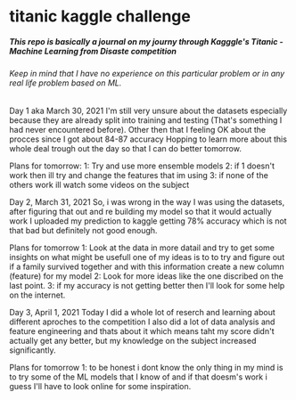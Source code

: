 # titanic kaggle challenge

<h5>This repo is basically a journal on my journy through  Kagggle's Titanic - Machine Learning from Disaste competition </h5>

<h6>Keep in mind that I have no experience on this particular problem or in any real life problem based on ML. </h6>

Day 1 aka March 30, 2021 
I'm still very unsure about the datasets especially because they are already split into training and testing  (That's something I had never encountered before).
Other then that I feeling OK about the procces since I got about 84-87 accuracy
Hopping to learn more about this whole deal trough out the day so that I can do better tomorrow.

Plans for tomorrow:
  1: Try and use more ensemble models
  2: if 1 doesn't work then ill try and change the features that im using
  3: if none of the others work ill watch some videos on the subject


Day 2, March 31, 2021
So, i was wrong in the way I was using the datasets, after figuring that out and re building my model so that it would actually work 
I uploaded my prediction to kaggle getting 78% accuracy which is not that bad but definitely not good enough.

Plans for tomorrow 
1: Look at the data in more datail and try to get some insights on what might be usefull one of my ideas is to to try and figure out if a family survived together 
and with this information create a new column (feature) for my model
2: Look for more ideas like the one discribed on the last point.
3: if my accuracy is not getting better then I'll look for some help on the internet.

Day 3, April 1, 2021
Today I did a whole lot of reserch and learning about different aproches to the competition I also did a lot of data analysis and feature engineering and thats about it which means taht my score didn't actually get any better, but my knowledge on the subject increased significantly.

Plans for tomorrow 
1: to be honest i dont know the only thing in my mind is to try some of the ML models that I know of and if that doesm's work i guess I'll have to look online for some inspiration.

